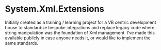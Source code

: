 # System.Xml.Extensions

Initially created as a training / learning project for a VB centric development house to standardize bespoke integrations and replace legacy code where string manipulation was the foundation of Xml management. I've made this available publicly in case anyone needs it, or would like to implement the same standards.
